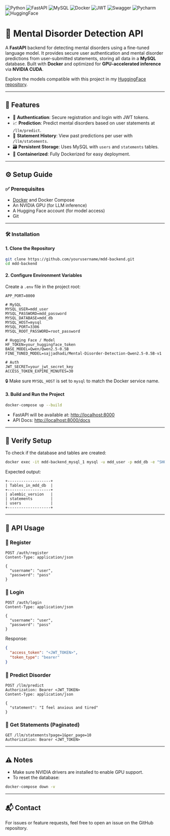 ![Python](https://img.shields.io/badge/Python-FFD43B?style=for-the-badge&logo=python&logoColor=blue)
![FastAPI](https://img.shields.io/badge/fastapi-109989?style=for-the-badge&logo=FASTAPI&logoColor=white)
![MySQL](https://img.shields.io/badge/MySQL-005C84?style=for-the-badge&logo=mysql&logoColor=white)
![Docker](https://img.shields.io/badge/Docker-2CA5E0?style=for-the-badge&logo=docker&logoColor=white)
![JWT](https://img.shields.io/badge/JWT-000000?style=for-the-badge&logo=JSON%20web%20tokens&logoColor=white)
![Swagger](https://img.shields.io/badge/Swagger-85EA2D?style=for-the-badge&logo=Swagger&logoColor=white)
![Pycharm](https://img.shields.io/badge/PyCharm-000000.svg?&style=for-the-badge&logo=PyCharm&logoColor=white)
![HuggingFace](https://img.shields.io/badge/-HuggingFace-FDEE21?style=for-the-badge&logo=HuggingFace&logoColor=black)

# 🧠 Mental Disorder Detection API

A **FastAPI** backend for detecting mental disorders using a fine-tuned language model. It provides secure user authentication and mental disorder predictions from user-submitted statements, storing all data in a **MySQL** database. Built with **Docker** and optimized for **GPU-accelerated inference** via **NVIDIA CUDA**.

Explore the models compatible with this project in my [HuggingFace repository](https://huggingface.co/sajjadhadi).

---

## 🚀 Features

- 🔐 **Authentication**: Secure registration and login with JWT tokens.
- 📈 **Prediction**: Predict mental disorders based on user statements at `/llm/predict`.
- 📜 **Statement History**: View past predictions per user with `/llm/statements`.
- 🗃️ **Persistent Storage**: Uses MySQL with `users` and `statements` tables.
- 🐳 **Containerized**: Fully Dockerized for easy deployment.

---

## ⚙️ Setup Guide

### ✅ Prerequisites

- [Docker](https://www.docker.com/) and Docker Compose
- An NVIDIA GPU (for LLM inference)
- A Hugging Face account (for model access)
- Git

---

### 🛠️ Installation

#### 1. Clone the Repository

```bash
git clone https://github.com/yourusername/mdd-backend.git
cd mdd-backend
```

#### 2. Configure Environment Variables

Create a `.env` file in the project root:

```env
APP_PORT=8000

# MySQL
MYSQL_USER=mdd_user
MYSQL_PASSWORD=mdd_password
MYSQL_DATABASE=mdd_db
MYSQL_HOST=mysql
MYSQL_PORT=3306
MYSQL_ROOT_PASSWORD=root_password

# Hugging Face / Model
HF_TOKEN=your_huggingface_token
BASE_MODEL=Qwen/Qwen2.5-0.5B
FINE_TUNED_MODEL=sajjadhadi/Mental-Disorder-Detection-Qwen2.5-0.5B-v1

# Auth
JWT_SECRET=your_jwt_secret_key
ACCESS_TOKEN_EXPIRE_MINUTES=30
```

🔒 Make sure `MYSQL_HOST` is set to `mysql` to match the Docker service name.

#### 3. Build and Run the Project

```bash
docker-compose up --build
```

- FastAPI will be available at: [http://localhost:8000](http://localhost:8000)
- API Docs: [http://localhost:8000/docs](http://localhost:8000/docs)

---

## 🧪 Verify Setup

To check if the database and tables are created:

```bash
docker exec -it mdd-backend_mysql_1 mysql -u mdd_user -p mdd_db -e "SHOW TABLES;"
```

Expected output:

```
+-------------------+
| Tables_in_mdd_db  |
+-------------------+
| alembic_version   |
| statements        |
| users             |
+-------------------+
```

---

## 📡 API Usage

### 🔐 Register

```http
POST /auth/register
Content-Type: application/json

{
  "username": "user",
  "password": "pass"
}
```

### 🔑 Login

```http
POST /auth/login
Content-Type: application/json

{
  "username": "user",
  "password": "pass"
}
```

Response:

```json
{
  "access_token": "<JWT_TOKEN>",
  "token_type": "bearer"
}
```

### 🧠 Predict Disorder

```http
POST /llm/predict
Authorization: Bearer <JWT_TOKEN>
Content-Type: application/json

{
  "statement": "I feel anxious and tired"
}
```

### 📜 Get Statements (Paginated)

```http
GET /llm/statements?page=1&per_page=10
Authorization: Bearer <JWT_TOKEN>
```

---

## ⚠️ Notes

- Make sure NVIDIA drivers are installed to enable GPU support.
- To reset the database:

```bash
docker-compose down -v
```

---

## 📬 Contact

For issues or feature requests, feel free to open an issue on the GitHub repository.
